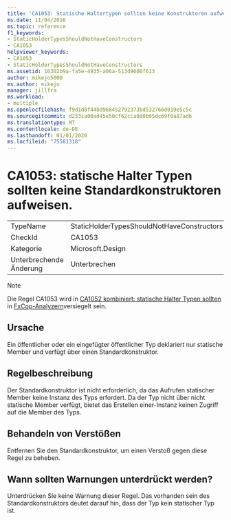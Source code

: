 ```yaml
---
title: 'CA1053: Statische Haltertypen sollten keine Konstruktoren aufweisen'
ms.date: 11/04/2016
ms.topic: reference
f1_keywords:
- StaticHolderTypesShouldNotHaveConstructors
- CA1053
helpviewer_keywords:
- CA1053
- StaticHolderTypesShouldNotHaveConstructors
ms.assetid: 10302b9a-fa5e-4935-a06a-513d9600f613
author: mikejo5000
ms.author: mikejo
manager: jillfra
ms.workload:
- multiple
ms.openlocfilehash: f9d1d8f44bd968452792373bd532766d019e5c5c
ms.sourcegitcommit: d233ca00ad45e50cf62cca0d0b95dc69f0a87ad6
ms.translationtype: MT
ms.contentlocale: de-DE
ms.lasthandoff: 01/01/2020
ms.locfileid: "75581318"
---
```

# <a name="ca1053-static-holder-types-should-not-have-default-constructors"></a>CA1053: statische Halter Typen sollten keine Standardkonstruktoren aufweisen.

|||
|-|-|
|TypeName|StaticHolderTypesShouldNotHaveConstructors|
|CheckId|CA1053|
|Kategorie|Microsoft.Design|
|Unterbrechende Änderung|Unterbrechen|

> [!NOTE]
> Die Regel CA1053 wird in [CA1052 kombiniert: statische Halter Typen sollten](ca1052.md) in [FxCop-Analyzern](fxcop-analyzers.yml)versiegelt sein.

## <a name="cause"></a>Ursache

Ein öffentlicher oder ein eingefügter öffentlicher Typ deklariert nur statische Member und verfügt über einen Standardkonstruktor.

## <a name="rule-description"></a>Regelbeschreibung

Der Standardkonstruktor ist nicht erforderlich, da das Aufrufen statischer Member keine Instanz des Typs erfordert. Da der Typ nicht über nicht statische Member verfügt, bietet das Erstellen einer-Instanz keinen Zugriff auf die Member des Typs.

## <a name="how-to-fix-violations"></a>Behandeln von Verstößen

Entfernen Sie den Standardkonstruktor, um einen Verstoß gegen diese Regel zu beheben.

## <a name="when-to-suppress-warnings"></a>Wann sollten Warnungen unterdrückt werden?

Unterdrücken Sie keine Warnung dieser Regel. Das vorhanden sein des Standardkonstruktors deutet darauf hin, dass der Typ kein statischer Typ ist.
